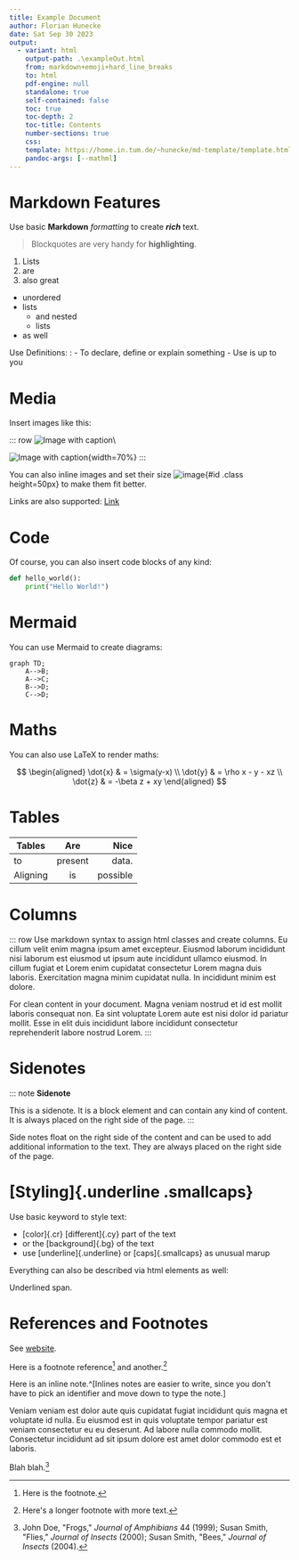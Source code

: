 ```yaml
---
title: Example Document
author: Florian Hunecke
date: Sat Sep 30 2023
output:
  - variant: html
    output-path: .\exampleOut.html
    from: markdown+emoji+hard_line_breaks
    to: html
    pdf-engine: null
    standalone: true
    self-contained: false
    toc: true
    toc-depth: 2
    toc-title: Contents
    number-sections: true
    css: 
    template: https://home.in.tum.de/~hunecke/md-template/template.html
    pandoc-args: [--mathml]
---
```


# Markdown Features

Use basic **Markdown** *formatting* to create **_rich_** text.

> Blockquotes are very handy for **highlighting**.

1. Lists
2. are 
3. also great

<!-- Use html syntax to comment -->
<!-- and to separate two lists -->

- unordered 
- lists
  - and nested 
  - lists
- as well

Use Definitions:
:   - To declare, define or explain something
    - Use is up to you

# Media

Insert images like this: 

::: row
![Image with caption](https://picsum.photos/400/180)\

![Image with caption](https://picsum.photos/400/200){width=70%}
:::


You can also inline images and set their size ![image](https://www.thegreenhead.com/imgs/star-wars-baby-yoda-child-life-size-replica-figure-1.jpg){#id .class height=50px} to make them fit better.

Links are also supported: [Link](https://www.google.com)


# Code

Of course, you can also insert code blocks of any kind:

```python
def hello_world():
    print("Hello World!")
```

# Mermaid

You can use Mermaid to create diagrams:

```mermaid
graph TD;
    A-->B;
    A-->C;
    B-->D;
    C-->D;
```

# Maths 

You can also use LaTeX to render maths:

$$ 
    \begin{aligned}
    \dot{x} & = \sigma(y-x) \\
    \dot{y} & = \rho x - y - xz \\
    \dot{z} & = -\beta z + xy
    \end{aligned}
$$

# Tables

| Tables   |   Are   |     Nice |
| -------- | :-----: | -------: |
| to       | present |    data. |
| Aligning |   is    | possible |

# Columns

::: row
Use markdown syntax to assign html classes and create columns. Eu cillum velit enim magna ipsum amet excepteur. Eiusmod laborum incididunt nisi laborum est eiusmod ut ipsum aute incididunt ullamco eiusmod. In cillum fugiat et Lorem enim cupidatat consectetur Lorem magna duis laboris. Exercitation magna minim cupidatat nulla. In incididunt minim est dolore.

For clean content in your document. Magna veniam nostrud et id est mollit laboris consequat non. Ea sint voluptate Lorem aute est nisi dolor id pariatur mollit. Esse in elit duis incididunt labore incididunt consectetur reprehenderit labore nostrud Lorem. 
:::

# Sidenotes
::: note
**Sidenote**

This is a sidenote. It is a block element and can contain any kind of content. It is always placed on the right side of the page.
:::

Side notes float on the right side of the content and can be used to add additional information to the text. They are always placed on the right side of the page.


# [Styling]{.underline .smallcaps}

Use basic keyword to style text:
- [color]{.cr} [different]{.cy} part of the text
- or the [background]{.bg} of the text
- use [underline]{.underline} or [caps]{.smallcaps} as unusual marup

Everything can also be described via html elements as well:

<span class="underline">Underlined span.</span>




# References and Footnotes

See [website].

[website]: https://www.google.de

Here is a footnote reference[^1] and another.[^longnote]

[^1]: Here is the footnote.

[^longnote]: Here's a longer footnote with more text.

Here is an inline note.^[Inlines notes are easier to write, since
you don't have to pick an identifier and move down to type the
note.]

Veniam veniam est dolor aute quis cupidatat fugiat incididunt quis magna et voluptate id nulla. Eu eiusmod est in quis voluptate tempor pariatur est veniam consectetur eu eu deserunt. Ad labore nulla commodo mollit. Consectetur incididunt ad sit ipsum dolore est amet dolor commodo est et laboris.

Blah blah.[^dd]

[^dd]:  John Doe, "Frogs," *Journal of Amphibians* 44 (1999);
Susan Smith, "Flies," *Journal of Insects* (2000);
Susan Smith, "Bees," *Journal of Insects* (2004).
